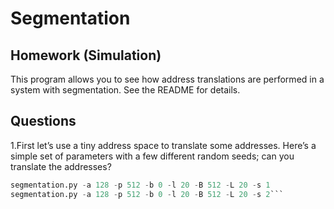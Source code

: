 # Segmentation
## Homework (Simulation)
This program allows you to see how address translations are performed in a system with segmentation. See the README for details.
## Questions
1.First let’s use a tiny address space to translate some addresses. Here’s a simple set of parameters with a few different random seeds; can you translate the addresses?
```segmentation.py -a 128 -p 512 -b 0 -l 20 -B 512 -L 20 -s 0
segmentation.py -a 128 -p 512 -b 0 -l 20 -B 512 -L 20 -s 1
segmentation.py -a 128 -p 512 -b 0 -l 20 -B 512 -L 20 -s 2```
